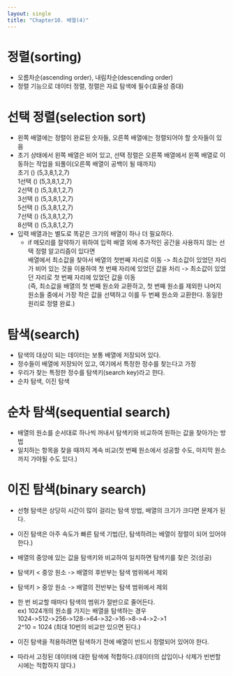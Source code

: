 ```yaml
---
layout: single
title: "Chapter10. 배열(4)"
---
```


# 정렬(sorting)

- 오름차순(ascending order), 내림차순(descending order)   
- 정렬 기능으로 데이터 정렬, 정렬은 자료 탐색에 필수(효율성 증대)   

# 선택 정렬(selection sort)

+ 왼쪽 배열에는 정렬이 완료된 숫자들, 오른쪽 배열에는 정렬되어야 할 숫자들이 있음   
+ 초기 상태에서 왼쪽 배열은 비어 있고, 선택 정렬은 오른쪽 배열에서 왼쪽 배열로 이동하는 작업을 되풀이(오른쪽 배열이 공백이 될 때까지)   
초기 () (5,3,8,1,2,7)   
1선택 () (5,3,8,1,2,7)   
2선택 () (5,3,8,1,2,7)   
3선택 () (5,3,8,1,2,7)   
5선택 () (5,3,8,1,2,7)   
7선택 () (5,3,8,1,2,7)   
8선택 () (5,3,8,1,2,7)   
+ 입력 배열과는 별도로 똑같은 크기의 배열이 하나 더 필요하다.   
  + if 메모리를 절약하기 위하여 입력 배열 외에 추가적인 공간을 사용하지 않는 선택 정렬 알고리즘이 있다면   
  배열에서 최소값을 찾아서 배열의 첫번째 자리로 이동 -> 최소값이 있었던 자리가 비어 있는 것을 이용하여 첫 번째 자리에 있었던 값을 처리 -> 최소값이 있었던 자리로 첫 번째 자리에 있었던 값을 이동   
  (즉, 최소값을 배열의 첫 번째 원소와 교환하고, 첫 번째 원소를 제외한 나머지 원소들 중에서 가장 작은 값을 선택하고 이를 두 번째 원소와 교환한다. 동일한 원리로 정렬 완료.)   

# 탐색(search)

- 탐색의 대상이 되는 데이터는 보통 배열에 저장되어 있다.   
- 정수들이 배열에 저장되어 있고, 여기에서 특정한 정수를 찾는다고 가정   
- 우리가 찾는 특정한 정수를 탐색키(search key)라고 한다.   
- 순차 탐색, 이진 탐색   

# 순차 탐색(sequential search)

- 배열의 원소를 순서대로 하나씩 꺼내서 탐색키와 비교하여 원하는 값을 찾아가는 방법   
- 일치하는 항목을 찾을 때까지 계속 비교(첫 번째 원소에서 성공할 수도, 마지막 원소까지 가야될 수도 있다.)   

# 이진 탐색(binary search)

- 선형 탐색은 상당히 시간이 많이 걸리는 탐색 방법, 배열의 크기가 크다면 문제가 된다.   

- 이진 탐색은 아주 속도가 빠른 탐색 기법(단, 탐색하려는 배열이 정렬이 되어 있어야 한다.)   
- 배열의 중앙에 있는 값을 탐색키와 비교하여 일치하면 탐색키를 찾은 것(성공)   
- 탐색키 < 중앙 원소 -> 배열의 후반부는 탐색 범위에서 제외   
- 탐색키 > 중앙 원소 -> 배열의 전반부는 탐색 범위에서 제외   
- 한 번 비교할 때마다 탐색의 범위가 절반으로 줄어든다.   
ex) 1024개의 원소를 가지는 배열을 탐색하는 경우   
1024->512->256->128->64->32->16->8->4->2->1   
2^10 = 1024 (최대 10번의 비교만 있으면 된다.)   
- 이진 탐색을 적용하려면 탐색하기 전에 배열이 반드시 정렬되어 있어야 한다.   
- 따라서 고정된 데이터에 대한 탐색에 적합하다.(데이터의 삽입이나 삭제가 빈번할 시에는 적합하지 않다.)   
